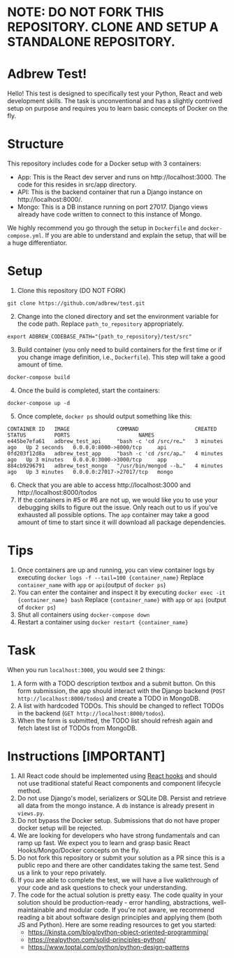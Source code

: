 # NOTE: DO NOT FORK THIS REPOSITORY. CLONE AND SETUP A STANDALONE REPOSITORY.

# Adbrew Test!

Hello! This test is designed to specifically test your Python, React and web development skills. The task is unconventional and has a slightly contrived setup on purpose and requires you to learn basic concepts of Docker on the fly.

# Structure

This repository includes code for a Docker setup with 3 containers:

- App: This is the React dev server and runs on http://localhost:3000. The code for this resides in src/app directory.
- API: This is the backend container that run a Django instance on http://localhost:8000/.
- Mongo: This is a DB instance running on port 27017. Django views already have code written to connect to this instance of Mongo.

We highly recommend you go through the setup in `Dockerfile` and `docker-compose.yml`. If you are able to understand and explain the setup, that will be a huge differentiator.

# Setup

1. Clone this repository (DO NOT FORK)

```
git clone https://github.com/adbrew/test.git
```

2. Change into the cloned directory and set the environment variable for the code path. Replace `path_to_repository` appropriately.

```
export ADBREW_CODEBASE_PATH="{path_to_repository}/test/src"
```

3. Build container (you only need to build containers for the first time or if you change image definition, i.e., `Dockerfile`). This step will take a good amount of time.

```
docker-compose build
```

4. Once the build is completed, start the containers:

```
docker-compose up -d
```

5. Once complete, `docker ps` should output something like this:

```
CONTAINER ID   IMAGE               COMMAND                  CREATED         STATUS         PORTS                      NAMES
e445be7efa61   adbrew_test_api     "bash -c 'cd /src/re…"   3 minutes ago   Up 2 seconds   0.0.0.0:8000->8000/tcp     api
0fd203f12d8a   adbrew_test_app     "bash -c 'cd /src/ap…"   4 minutes ago   Up 3 minutes   0.0.0.0:3000->3000/tcp     app
884cb9296791   adbrew_test_mongo   "/usr/bin/mongod --b…"   4 minutes ago   Up 3 minutes   0.0.0.0:27017->27017/tcp   mongo
```

6. Check that you are able to access http://localhost:3000 and http://localhost:8000/todos
7. If the containers in #5 or #6 are not up, we would like you to use your debugging skills to figure out the issue. Only reach out to us if you've exhausted all possible options. The `app` container may take a good amount of time to start since it will download all package dependencies.

# Tips

1. Once containers are up and running, you can view container logs by executing `docker logs -f --tail=100 {container_name}` Replace `container_name` with `app` or `api`(output of `docker ps`)
2. You can enter the container and inspect it by executing `docker exec -it {container_name} bash` Replace `{container_name}` with `app` or `api` (output of `docker ps`)
3. Shut all containers using `docker-compose down`
4. Restart a container using `docker restart {container_name}`

# Task

When you run `localhost:3000`, you would see 2 things:

1. A form with a TODO description textbox and a submit button. On this form submission, the app should interact with the Django backend (`POST http://localhost:8000/todos`) and create a TODO in MongoDB.
2. A list with hardcoded TODOs. This should be changed to reflect TODOs in the backend (`GET http://localhost:8000/todos`).
3. When the form is submitted, the TODO list should refresh again and fetch latest list of TODOs from MongoDB.

# Instructions [IMPORTANT]

1. All React code should be implemented using [React hooks](https://reactjs.org/docs/hooks-intro.html) and should not use traditional stateful React components and component lifecycle method.
2. Do not use Django's model, serializers or SQLite DB. Persist and retrieve all data from the mongo instance. A `db` instance is already present in `views.py`.
3. Do not bypass the Docker setup. Submissions that do not have proper docker setup will be rejected.
4. We are looking for developers who have strong fundamentals and can ramp up fast. We expect you to learn and grasp basic React Hooks/Mongo/Docker concepts on the fly.
5. Do not fork this repository or submit your solution as a PR since this is a public repo and there are other candidates taking the same test. Send us a link to your repo privately.
6. If you are able to complete the test, we will have a live walkthrough of your code and ask questions to check your understanding.
7. The code for the actual solution is pretty easy. The code quality in your solution should be production-ready - error handling, abstractions, well-maintainable and modular code. If you're not aware, we recommend reading a bit about software design principles and applying them (both JS and Python). Here are some reading resources to get you started:
   - https://kinsta.com/blog/python-object-oriented-programming/
   - https://realpython.com/solid-principles-python/
   - https://www.toptal.com/python/python-design-patterns
